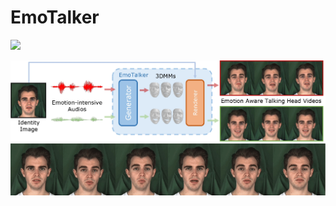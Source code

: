 # EmoTalker

<a href='https://emotalker.s3.amazonaws.com/index.html'><img src='https://img.shields.io/badge/Project-Page-blue'></a>

<img src='assets/teaser.jpg'>

<div style="display: flex; flex-direction: row;">
  <div style="flex: 1;">
    <a href='https://emotalker.s3.amazonaws.com/index.html'><img src="assets/emotalker.gif" alt="First GIF" style="width: 500pt;">
  </div>
</div>

